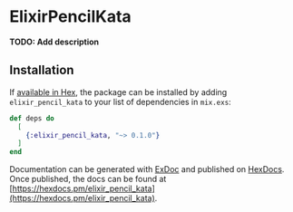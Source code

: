 # ElixirPencilKata

**TODO: Add description**

## Installation

If [available in Hex](https://hex.pm/docs/publish), the package can be installed
by adding `elixir_pencil_kata` to your list of dependencies in `mix.exs`:

```elixir
def deps do
  [
    {:elixir_pencil_kata, "~> 0.1.0"}
  ]
end
```

Documentation can be generated with [ExDoc](https://github.com/elixir-lang/ex_doc)
and published on [HexDocs](https://hexdocs.pm). Once published, the docs can
be found at [https://hexdocs.pm/elixir_pencil_kata](https://hexdocs.pm/elixir_pencil_kata).

